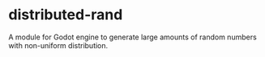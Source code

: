 # distributed-rand
A module for Godot engine to generate large amounts of random numbers with non-uniform distribution.
